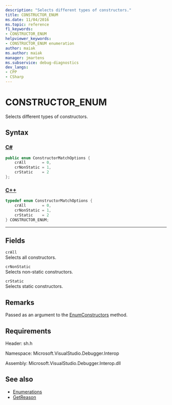 ```yaml
---
description: "Selects different types of constructors."
title: CONSTRUCTOR_ENUM
ms.date: 11/04/2016
ms.topic: reference
f1_keywords:
- CONSTRUCTOR_ENUM
helpviewer_keywords:
- CONSTRUCTOR_ENUM enumeration
author: maiak
ms.author: maiak
manager: jmartens
ms.subservice: debug-diagnostics
dev_langs:
- CPP
- CSharp
---
```

# CONSTRUCTOR_ENUM

Selects different types of constructors.

## Syntax

### [C#](#tab/csharp)
```csharp
public enum ConstructorMatchOptions {
    crAll       = 0,
    crNonStatic = 1,
    crStatic    = 2
};
```
### [C++](#tab/cpp)
```cpp
typedef enum ConstructorMatchOptions {
    crAll       = 0,
    crNonStatic = 1,
    crStatic    = 2
} CONSTRUCTOR_ENUM;
```
---

## Fields
`crAll`\
Selects all constructors.

`crNonStatic`\
Selects non-static constructors.

`crStatic`\
Selects static constructors.

## Remarks
Passed as an argument to the [EnumConstructors](../../../extensibility/debugger/reference/idebugclassfield-enumconstructors.md) method.

## Requirements
Header: sh.h

Namespace: Microsoft.VisualStudio.Debugger.Interop

Assembly: Microsoft.VisualStudio.Debugger.Interop.dll

## See also
- [Enumerations](../../../extensibility/debugger/reference/enumerations-visual-studio-debugging.md)
- [GetReason](../../../extensibility/debugger/reference/idebugcanstopevent2-getreason.md)
